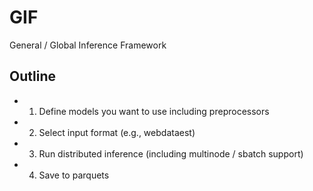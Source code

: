 # GIF
General / Global Inference Framework

## Outline

- 1. Define models you want to use including preprocessors
- 2. Select input format (e.g., webdataest)
- 3. Run distributed inference (including multinode / sbatch support)
- 4. Save to parquets
